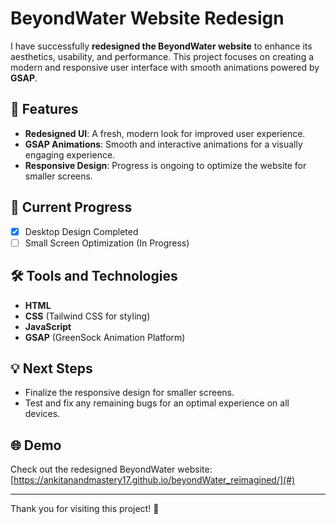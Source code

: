 # BeyondWater Website Redesign  

I have successfully **redesigned the BeyondWater website** to enhance its aesthetics, usability, and performance. This project focuses on creating a modern and responsive user interface with smooth animations powered by **GSAP**.  

## 🚀 Features  
- **Redesigned UI**: A fresh, modern look for improved user experience.  
- **GSAP Animations**: Smooth and interactive animations for a visually engaging experience.  
- **Responsive Design**: Progress is ongoing to optimize the website for smaller screens.  

## 🎯 Current Progress  
- [x] Desktop Design Completed  
- [ ] Small Screen Optimization (In Progress)  

## 🛠️ Tools and Technologies  
- **HTML**  
- **CSS** (Tailwind CSS for styling)  
- **JavaScript**  
- **GSAP** (GreenSock Animation Platform)  

## 💡 Next Steps  
- Finalize the responsive design for smaller screens.  
- Test and fix any remaining bugs for an optimal experience on all devices.  

## 🌐 Demo  
Check out the redesigned BeyondWater website: [https://ankitanandmastery17.github.io/beyondWater_reimagined/](#)  

---

Thank you for visiting this project! 🚀  

